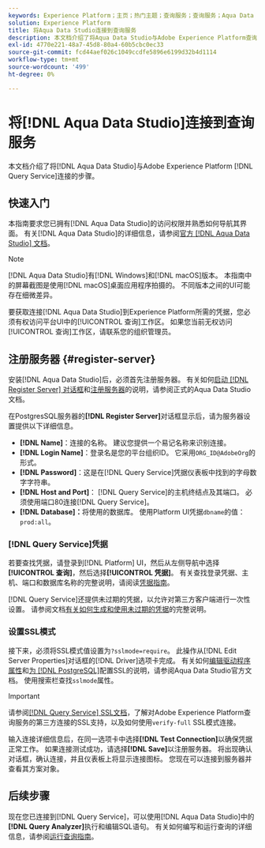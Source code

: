 ```yaml
---
keywords: Experience Platform；主页；热门主题；查询服务；查询服务；Aqua Data Studio；Aqua Data Studio；连接到查询服务；
solution: Experience Platform
title: 将Aqua Data Studio连接到查询服务
description: 本文档介绍了将Aqua Data Studio与Adobe Experience Platform查询服务连接的步骤。
exl-id: 4770e221-48a7-45d8-80a4-60b5cbc0ec33
source-git-commit: fcd44aef026c1049ccdfe5896e6199d32b4d1114
workflow-type: tm+mt
source-wordcount: '499'
ht-degree: 0%

---
```


# 将[!DNL Aqua Data Studio]连接到查询服务

本文档介绍了将[!DNL Aqua Data Studio]与Adobe Experience Platform [!DNL Query Service]连接的步骤。

## 快速入门

本指南要求您已拥有[!DNL Aqua Data Studio]的访问权限并熟悉如何导航其界面。 有关[!DNL Aqua Data Studio]的详细信息，请参阅[官方 [!DNL Aqua Data Studio] 文档](https://www.aquaclusters.com/app/home/project/public/aquadatastudio/wikibook/Documentation21.1/page/0/Aqua-Data-Studio-21-1)。

>[!NOTE]
>
>[!DNL Aqua Data Studio]有[!DNL Windows]和[!DNL macOS]版本。 本指南中的屏幕截图是使用[!DNL macOS]桌面应用程序拍摄的。 不同版本之间的UI可能存在细微差异。

要获取连接[!DNL Aqua Data Studio]到Experience Platform所需的凭据，您必须有权访问平台UI中的[!UICONTROL 查询]工作区。 如果您当前无权访问[!UICONTROL 查询]工作区，请联系您的组织管理员。

## 注册服务器 {#register-server}

安装[!DNL Aqua Data Studio]后，必须首先注册服务器。 有关如何[启动 [!DNL Register Server] 对话框](https://www.aquaclusters.com/app/home/project/public/aquadatastudio/wikibook/Documentation18/page/81/Registering-a-Database-Server#launching_the_register_server_dialog)和[注册服务器](https://www.aquaclusters.com/app/home/project/public/aquadatastudio/wikibook/Documentation18/page/81/Registering-a-Database-Server#steps_to_register_a_server_in_aqua_data_studio)的说明，请参阅正式的Aqua Data Studio文档。

在PostgresSQL服务器的&#x200B;**[!DNL Register Server]**&#x200B;对话框显示后，请为服务器设置提供以下详细信息。

- **[!DNL Name]**：连接的名称。 建议您提供一个易记名称来识别连接。
- **[!DNL Login Name]**：登录名是您的平台组织ID。 它采用`ORG_ID@AdobeOrg`的形式。
- **[!DNL Password]**：这是在[!DNL Query Service]凭据仪表板中找到的字母数字字符串。
- **[!DNL Host and Port]**： [!DNL Query Service]的主机终结点及其端口。 必须使用端口80连接[!DNL Query Service]。
- **[!DNL Database]：**&#x200B;将使用的数据库。 使用Platform UI凭据`dbname`的值： `prod:all`。

### [!DNL Query Service]凭据

若要查找凭据，请登录到[!DNL Platform] UI，然后从左侧导航中选择&#x200B;**[!UICONTROL 查询]**，然后选择&#x200B;**[!UICONTROL 凭据]**。 有关查找登录凭据、主机、端口和数据库名称的完整说明，请阅读[凭据指南](../ui/credentials.md)。

[!DNL Query Service]还提供未过期的凭据，以允许对第三方客户端进行一次性设置。 请参阅文档[有关如何生成和使用未过期的凭据](../ui/credentials.md#non-expiring-credentials)的完整说明。

### 设置SSL模式

接下来，必须将SSL模式值设置为`?sslmode=require`。 此操作从[!DNL Edit Server Properties]对话框的[!DNL Driver]选项卡完成。 有关如何[编辑驱动程序属性](https://www.aquaclusters.com/app/home/project/public/aquadatastudio/wikibook/Documentation13/page/116/PostgreSQL#drivers)和[为 [!DNL PostgreSQL]](https://www.aquaclusters.com/app/home/project/public/aquadatastudio/wikibook/Documentation20/page/SSL-Configuration/SSL-Configuration)配置SSL的说明，请参阅Aqua Data Studio官方文档。 使用搜索栏查找`sslmode`属性。

>[!IMPORTANT]
>
>请参阅[[!DNL Query Service] SSL文档](./ssl-modes.md)，了解对Adobe Experience Platform查询服务的第三方连接的SSL支持，以及如何使用`verify-full` SSL模式连接。

输入连接详细信息后，在同一选项卡中选择&#x200B;**[!DNL Test Connection]**&#x200B;以确保凭据正常工作。 如果连接测试成功，请选择&#x200B;**[!DNL Save]**&#x200B;以注册服务器。 将出现确认对话框，确认连接，并且仪表板上将显示连接图标。 您现在可以连接到服务器并查看其方案对象。

## 后续步骤

现在您已连接到[!DNL Query Service]，可以使用[!DNL Aqua Data Studio]中的&#x200B;**[!DNL Query Analyzer]**&#x200B;执行和编辑SQL语句。 有关如何编写和运行查询的详细信息，请参阅[运行查询指南](../best-practices/writing-queries.md)。
